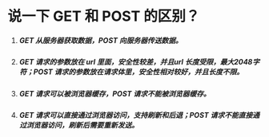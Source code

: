 # 说一下 GET 和 POST 的区别？

1. ##### GET 从服务器获取数据，POST 向服务器传送数据。 

2. ##### GET 请求的参数放在 url 里面，安全性较差，并且url 长度受限，最大2048字符；POST 请求的参数放在请求体里，安全性相对较好，并且长度不限。

3. ##### GET 请求可以被浏览器缓存，POST 请求不能被浏览器缓存。

4. ##### GET 请求可以直接通过浏览器访问，支持刷新和后退；POST 请求不能直接通过浏览器访问，刷新后需要重新发送。